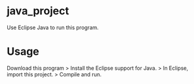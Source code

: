 # java_project
Use Eclipse Java to run this program.

# Usage
Download this program > Install the Eclipse support for Java. > In Eclipse, import this project. > Compile and run.
